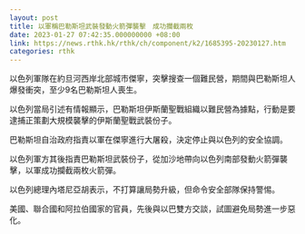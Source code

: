 ```yaml
---
layout: post
title: 以軍稱巴勒斯坦武裝發動火箭彈襲擊　成功攔截兩枚
date: 2023-01-27 07:42:35.000000000 +08:00
link: https://news.rthk.hk/rthk/ch/component/k2/1685395-20230127.htm
categories: rthk
---
```


以色列軍隊在約旦河西岸北部城市傑寧，突擊搜查一個難民營，期間與巴勒斯坦人爆發衝突，至少9名巴勒斯坦人喪生。

以色列當局引述有情報顯示，巴勒斯坦伊斯蘭聖戰組織以難民營為據點，行動是要逮捕正策劃大規模襲擊的伊斯蘭聖戰武裝份子。

巴勒斯坦自治政府指責以軍在傑寧進行大屠殺，決定停止與以色列的安全協調。

以色列軍方其後指責巴勒斯坦武裝份子，從加沙地帶向以色列南部發動火箭彈襲擊，以軍成功攔截兩枚火箭彈。

以色列總理內塔尼亞胡表示，不打算讓局勢升級，但命令安全部隊保持警惕。

美國、聯合國和阿拉伯國家的官員，先後與以巴雙方交談，試圖避免局勢進一步惡化。

